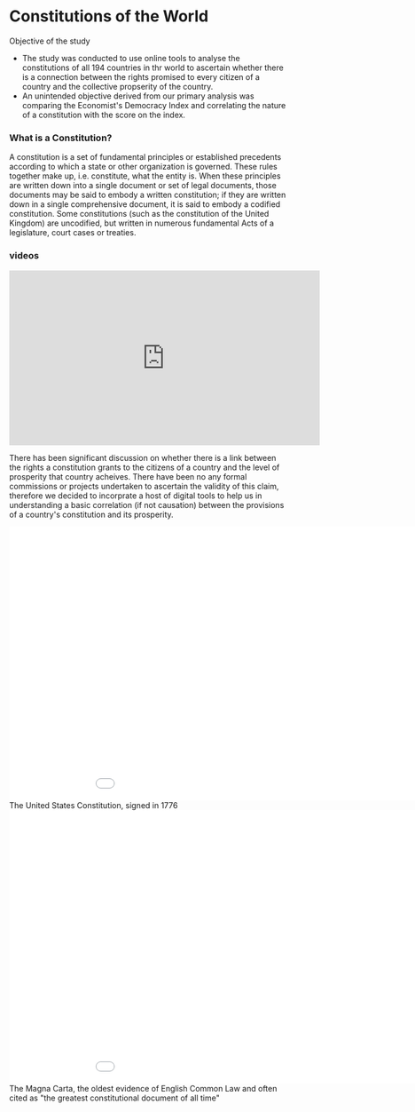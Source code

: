 # Constitutions of the World  

Objective of the study
- The study was conducted to use online tools to analyse the constitutions of all 194 countries in thr world to ascertain whether there is a connection between the rights promised to every citizen of a country and the collective propserity of the country. 
- An unintended objective derived from our primary analysis was comparing the Economist's Democracy Index and correlating the nature of a constitution with the score on the index. 

### What is a Constitution? 

A constitution is a set of fundamental principles or established precedents according to which a state or other organization is governed. These rules together make up, i.e. constitute, what the entity is. When these principles are written down into a single document or set of legal documents, those documents may be said to embody a written constitution; if they are written down in a single comprehensive document, it is said to embody a codified constitution. Some constitutions (such as the constitution of the United Kingdom) are uncodified, but written in numerous fundamental Acts of a legislature, court cases or treaties.

###  videos

<iframe width="560" height="315" src="https://www.youtube.com/embed/x8OOc0aMoBY" frameborder="0" gesture="media" allow="encrypted-media" allowfullscreen></iframe>

There has been significant discussion on whether there is a link between the rights a constitution grants to the citizens of a country and the level of prosperity that country acheives. There have been no any formal commissions or projects undertaken to ascertain the validity of this claim, therefore we decided to incorprate a host of digital tools to help us in understanding a basic correlation (if not causation) between the provisions of a country's constitution and its prosperity. 

<iframe src="/constitutionproject-1/assets/images/USCon.png" frameborder="0" width="1000" height="493" allowfullscreen></iframe>  
The United States Constitution, signed in 1776 

<iframe src="/constitutionproject-1/assets/images/MagnaCarta.png" frameborder="0" width="1000" height="493" allowfullscreen></iframe>
The Magna Carta, the oldest evidence of English Common Law and often cited as "the greatest constitutional document of all time" 


